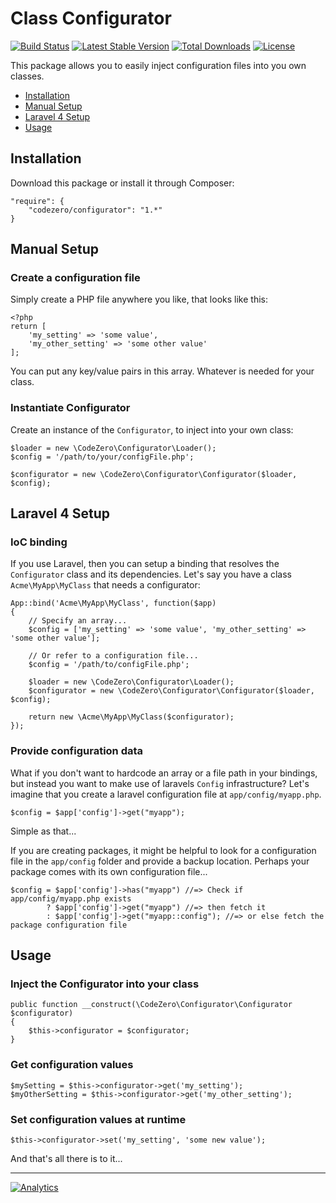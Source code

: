 # Class Configurator #

[![Build Status](https://travis-ci.org/codezero-be/configurator.svg?branch=master)](https://travis-ci.org/codezero-be/configurator)
[![Latest Stable Version](https://poser.pugx.org/codezero/configurator/v/stable.svg)](https://packagist.org/packages/codezero/configurator)
[![Total Downloads](https://poser.pugx.org/codezero/configurator/downloads.svg)](https://packagist.org/packages/codezero/configurator)
[![License](https://poser.pugx.org/codezero/configurator/license.svg)](https://packagist.org/packages/codezero/configurator)

This package allows you to easily inject configuration files into you own classes.

- [Installation](#installation)
- [Manual Setup](#manual-setup)
- [Laravel 4 Setup](#laravel-4-setup)
- [Usage](#usage)

## Installation ##

Download this package or install it through Composer:

    "require": {
    	"codezero/configurator": "1.*"
    }

## Manual Setup ##

### Create a configuration file ###

Simply create a PHP file anywhere you like, that looks like this:

	<?php
	return [
	    'my_setting' => 'some value',
	    'my_other_setting' => 'some other value'
	];

You can put any key/value pairs in this array. Whatever is needed for your class.

### Instantiate Configurator ###

Create an instance of the `Configurator`, to inject into your own class:

	$loader = new \CodeZero\Configurator\Loader();
    $config = '/path/to/your/configFile.php';

    $configurator = new \CodeZero\Configurator\Configurator($loader, $config);

## Laravel 4 Setup ##

### IoC binding ###

If you use Laravel, then you can setup a binding that resolves the `Configurator` class and its dependencies. Let's say you have a class `Acme\MyApp\MyClass` that needs a configurator:

	App::bind('Acme\MyApp\MyClass', function($app)
    {
		// Specify an array...
        $config = ['my_setting' => 'some value', 'my_other_setting' => 'some other value'];

		// Or refer to a configuration file...
		$config = '/path/to/configFile.php';

        $loader = new \CodeZero\Configurator\Loader();
        $configurator = new \CodeZero\Configurator\Configurator($loader, $config);

        return new \Acme\MyApp\MyClass($configurator);
    });

### Provide configuration data ###

What if you don't want to hardcode an array or a file path in your bindings, but instead you want to make use of laravels `Config` infrastructure?
Let's imagine that you create a laravel configuration file at `app/config/myapp.php`.

	$config = $app['config']->get("myapp");

Simple as that...

If you are creating packages, it might be helpful to look for a configuration file in the `app/config` folder and provide a backup location. Perhaps your package comes with its own configuration file...

	$config = $app['config']->has("myapp") //=> Check if app/config/myapp.php exists
            ? $app['config']->get("myapp") //=> then fetch it
            : $app['config']->get("myapp::config"); //=> or else fetch the package configuration file

## Usage ##

### Inject the Configurator into your class ###

    public function __construct(\CodeZero\Configurator\Configurator $configurator)
    {
		$this->configurator = $configurator;
    }

### Get configuration values ###

    $mySetting = $this->configurator->get('my_setting');
    $myOtherSetting = $this->configurator->get('my_other_setting');

### Set configuration values at runtime ###

    $this->configurator->set('my_setting', 'some new value');

And that's all there is to it...

---
[![Analytics](https://ga-beacon.appspot.com/UA-58876018-1/codezero-be/configurator)](https://github.com/igrigorik/ga-beacon)